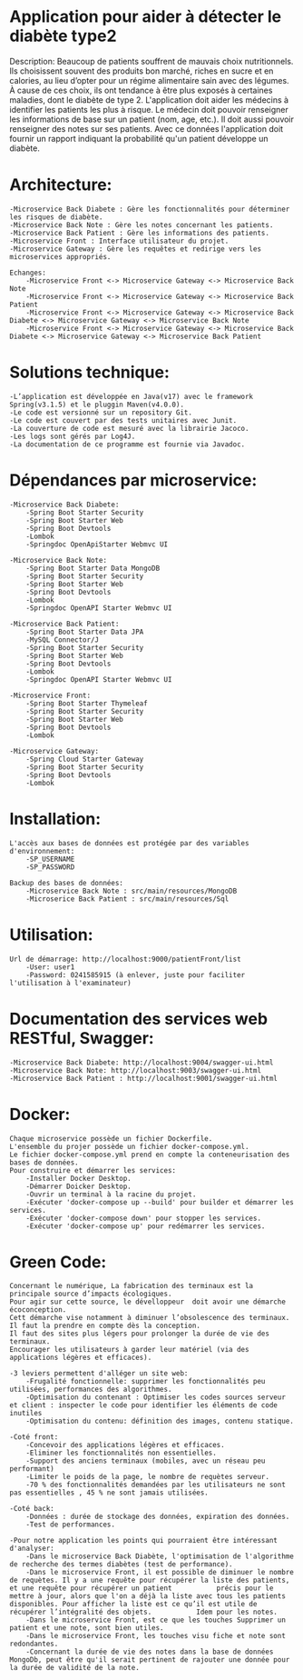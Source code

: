 # Application pour aider à détecter le diabète type2

Description:
Beaucoup de patients souffrent de mauvais choix nutritionnels. Ils
choisissent souvent des produits bon marché, riches en sucre et en calories, au lieu d’opter
pour un régime alimentaire sain avec des légumes. À cause de ces choix, ils ont tendance à
être plus exposés à certaines maladies, dont le diabète de type 2.
L'application doit aider les médecins à identifier les patients les plus à risque. Le médecin doit pouvoir renseigner les informations de base sur un patient (nom, age, etc.).
Il doit aussi pouvoir renseigner des notes sur ses patients. Avec ce données l'application doit fournir un rapport indiquant la probabilité qu'un patient développe un diabète.

# Architecture:
	-Microservice Back Diabete : Gère les fonctionnalités pour déterminer les risques de diabète.
 	-Microservice Back Note : Gère les notes concernant les patients.
 	-Microservice Back Patient : Gère les informations des patients.
  	-Microservice Front : Interface utilisateur du projet.
    -Microservice Gateway : Gère les requêtes et redirige vers les microservices appropriés.

 	Echanges:
     	-Microservice Front <-> Microservice Gateway <-> Microservice Back Note 
      	-Microservice Front <-> Microservice Gateway <-> Microservice Back Patient
       	-Microservice Front <-> Microservice Gateway <-> Microservice Back Diabete <-> Microservice Gateway <-> Microservice Back Note
		-Microservice Front <-> Microservice Gateway <-> Microservice Back Diabete <-> Microservice Gateway <-> Microservice Back Patient

# Solutions technique:
	-L’application est développée en Java(v17) avec le framework Spring(v3.1.5) et le pluggin Maven(v4.0.0).
	-Le code est versionné sur un repository Git.
	-Le code est couvert par des tests unitaires avec Junit.
	-La couverture de code est mesuré avec la librairie Jacoco.
	-Les logs sont gérés par Log4J.
 	-La documentation de ce programme est fournie via Javadoc.
 
# Dépendances par microservice:
	-Microservice Back Diabete:
 		-Spring Boot Starter Security
   		-Spring Boot Starter Web
	 	-Spring Boot Devtools
   		-Lombok
	 	-Springdoc OpenApiStarter Webmvc UI
   
   	-Microservice Back Note:
   		-Spring Boot Starter Data MongoDB
		-Spring Boot Starter Security
 		-Spring Boot Starter Web
  		-Spring Boot Devtools
   		-Lombok
		-Springdoc OpenAPI Starter Webmvc UI

  	-Microservice Back Patient:
  		-Spring Boot Starter Data JPA
		-MySQL Connector/J
  		-Spring Boot Starter Security
 		-Spring Boot Starter Web
  		-Spring Boot Devtools
   		-Lombok
		-Springdoc OpenAPI Starter Webmvc UI

   	-Microservice Front:
		-Spring Boot Starter Thymeleaf
  		-Spring Boot Starter Security
 		-Spring Boot Starter Web
  		-Spring Boot Devtools
   		-Lombok

  	-Microservice Gateway:
   		-Spring Cloud Starter Gateway
   		-Spring Boot Starter Security
 		-Spring Boot Devtools
   		-Lombok

# Installation:
	L'accès aux bases de données est protégée par des variables d'environnement:
   		-SP_USERNAME
	 	-SP_PASSWORD
   
	Backup des bases de données: 
  		-Microservice Back Note : src/main/resources/MongoDB
		-Microserice Back Patient : src/main/resources/Sql

# Utilisation:
  	Url de démarrage: http://localhost:9000/patientFront/list
  		-User: user1
  		-Password: 0241585915 (à enlever, juste pour faciliter l'utilisation à l'examinateur)

# Documentation des services web RESTful, Swagger:
	-Microservice Back Diabete: http://localhost:9004/swagger-ui.html
 	-Microservice Back Note: http://localhost:9003/swagger-ui.html
  	-Microservice Back Patient : http://localhost:9001/swagger-ui.html

# Docker:
	Chaque microservice possède un fichier Dockerfile.
 	L'ensemble du projer possède un fichier docker-compose.yml.
  	Le fichier docker-compose.yml prend en compte la conteneurisation des bases de données.
   	Pour construire et démarrer les services:
    	-Installer Docker Desktop.
      	-Démarrer Doicker Desktop.
      	-Ouvrir un terminal à la racine du projet.
		-Exécuter 'docker-compose up --build' pour builder et démarrer les services.
  		-Exécuter 'docker-compose down' pour stopper les services.
    	-Exécuter 'docker-compose up' pour redémarrer les services.

# Green Code:
	Concernant le numérique, La fabrication des terminaux est la principale source d’impacts écologiques.
 	Pour agir sur cette source, le dévelloppeur  doit avoir une démarche écoconception.
  	Cett démarche vise notamment à diminuer l’obsolescence des terminaux. 
   	Il faut la prendre en compte dès la conception.
    Il faut des sites plus légers pour prolonger la durée de vie des terminaux.
    Encourager les utilisateurs à garder leur matériel (via des applications légères et efficaces).
 
	-3 leviers permettent d'alléger un site web:
		-Frugalité fonctionnelle: supprimer les fonctionnalités peu utilisées, performances des algorithmes.
		-Optimisation du contenant : Optimiser les codes sources serveur et client : inspecter le code pour identifier les éléments de code inutiles
		-Optimisation du contenu: définition des images, contenu statique.

  	-Coté front: 
		-Concevoir des applications légères et efficaces.
		-Eliminer les fonctionnalités non essentielles.
		-Support des anciens terminaux (mobiles, avec un réseau peu performant)
		-Limiter le poids de la page, le nombre de requètes serveur.
		-70 % des fonctionnalités demandées par les utilisateurs ne sont pas essentielles , 45 % ne sont jamais utilisées.

	-Coté back:
		-Données : durée de stockage des données, expiration des données.
		-Test de performances.

	-Pour notre application les points qui pourraient être intéressant d'analyser:
		-Dans le microservice Back Diabète, l'optimisation de l'algorithme de recherche des termes diabètes (test de performance).
		-Dans le microservice Front, il est possible de diminuer le nombre de requètes. Il y a une requête pour récupérer la liste des patients, et une requête pour récupérer un patient 			précis pour le mettre à jour, alors que l'on a déjà la liste avec tous les patients disponibles. Pour afficher la liste est ce qu’il est utile de récupérer l’intégralité des objets. 			Idem pour les notes.
 		-Dans le microservice Front, est ce que les touches Supprimer un patient et une note, sont bien utiles.
		-Dans le microservice Front, les touches visu fiche et note sont redondantes.
  		-Concernant la durée de vie des notes dans la base de données MongoDb, peut être qu'il serait pertinent de rajouter une donnée pour la durée de validité de la note.
